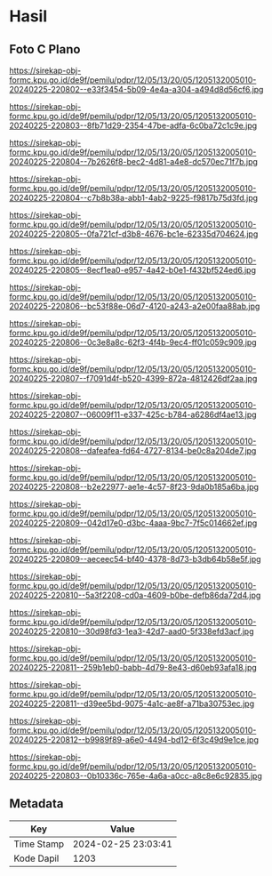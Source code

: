 # Hasil

## Foto C Plano

https://sirekap-obj-formc.kpu.go.id/de9f/pemilu/pdpr/12/05/13/20/05/1205132005010-20240225-220802--e33f3454-5b09-4e4a-a304-a494d8d56cf6.jpg

https://sirekap-obj-formc.kpu.go.id/de9f/pemilu/pdpr/12/05/13/20/05/1205132005010-20240225-220803--8fb71d29-2354-47be-adfa-6c0ba72c1c9e.jpg

https://sirekap-obj-formc.kpu.go.id/de9f/pemilu/pdpr/12/05/13/20/05/1205132005010-20240225-220804--7b2626f8-bec2-4d81-a4e8-dc570ec71f7b.jpg

https://sirekap-obj-formc.kpu.go.id/de9f/pemilu/pdpr/12/05/13/20/05/1205132005010-20240225-220804--c7b8b38a-abb1-4ab2-9225-f9817b75d3fd.jpg

https://sirekap-obj-formc.kpu.go.id/de9f/pemilu/pdpr/12/05/13/20/05/1205132005010-20240225-220805--0fa721cf-d3b8-4676-bc1e-62335d704624.jpg

https://sirekap-obj-formc.kpu.go.id/de9f/pemilu/pdpr/12/05/13/20/05/1205132005010-20240225-220805--8ecf1ea0-e957-4a42-b0e1-f432bf524ed6.jpg

https://sirekap-obj-formc.kpu.go.id/de9f/pemilu/pdpr/12/05/13/20/05/1205132005010-20240225-220806--bc53f88e-06d7-4120-a243-a2e00faa88ab.jpg

https://sirekap-obj-formc.kpu.go.id/de9f/pemilu/pdpr/12/05/13/20/05/1205132005010-20240225-220806--0c3e8a8c-62f3-4f4b-9ec4-ff01c059c909.jpg

https://sirekap-obj-formc.kpu.go.id/de9f/pemilu/pdpr/12/05/13/20/05/1205132005010-20240225-220807--f7091d4f-b520-4399-872a-4812426df2aa.jpg

https://sirekap-obj-formc.kpu.go.id/de9f/pemilu/pdpr/12/05/13/20/05/1205132005010-20240225-220807--06009f11-e337-425c-b784-a6286df4ae13.jpg

https://sirekap-obj-formc.kpu.go.id/de9f/pemilu/pdpr/12/05/13/20/05/1205132005010-20240225-220808--dafeafea-fd64-4727-8134-be0c8a204de7.jpg

https://sirekap-obj-formc.kpu.go.id/de9f/pemilu/pdpr/12/05/13/20/05/1205132005010-20240225-220808--b2e22977-ae1e-4c57-8f23-9da0b185a6ba.jpg

https://sirekap-obj-formc.kpu.go.id/de9f/pemilu/pdpr/12/05/13/20/05/1205132005010-20240225-220809--042d17e0-d3bc-4aaa-9bc7-7f5c014662ef.jpg

https://sirekap-obj-formc.kpu.go.id/de9f/pemilu/pdpr/12/05/13/20/05/1205132005010-20240225-220809--aeceec54-bf40-4378-8d73-b3db64b58e5f.jpg

https://sirekap-obj-formc.kpu.go.id/de9f/pemilu/pdpr/12/05/13/20/05/1205132005010-20240225-220810--5a3f2208-cd0a-4609-b0be-defb86da72d4.jpg

https://sirekap-obj-formc.kpu.go.id/de9f/pemilu/pdpr/12/05/13/20/05/1205132005010-20240225-220810--30d98fd3-1ea3-42d7-aad0-5f338efd3acf.jpg

https://sirekap-obj-formc.kpu.go.id/de9f/pemilu/pdpr/12/05/13/20/05/1205132005010-20240225-220811--259b1eb0-babb-4d79-8e43-d60eb93afa18.jpg

https://sirekap-obj-formc.kpu.go.id/de9f/pemilu/pdpr/12/05/13/20/05/1205132005010-20240225-220811--d39ee5bd-9075-4a1c-ae8f-a71ba30753ec.jpg

https://sirekap-obj-formc.kpu.go.id/de9f/pemilu/pdpr/12/05/13/20/05/1205132005010-20240225-220812--b9989f89-a6e0-4494-bd12-6f3c49d9e1ce.jpg

https://sirekap-obj-formc.kpu.go.id/de9f/pemilu/pdpr/12/05/13/20/05/1205132005010-20240225-220803--0b10336c-765e-4a6a-a0cc-a8c8e6c92835.jpg


## Metadata

| Key        | Value               |
| ---------- | ------------------- |
| Time Stamp | 2024-02-25 23:03:41 |
| Kode Dapil | 1203                |




